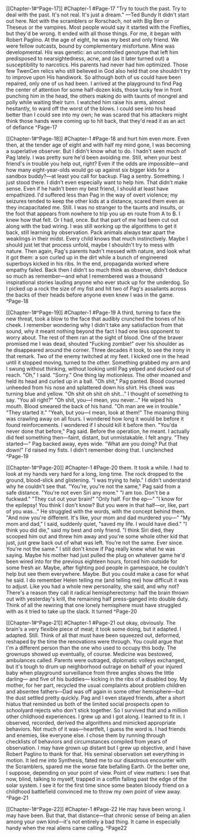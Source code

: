 [[Chapter-1#^Page-17]] #Chapter-1 #Page-17
"Try to touch the past. Try to deal with the past. It's not real. It's just a dream." —Ted Bundy
It didn't start out here. Not with the scramblers or Rorschach, not with Big Ben or Theseus or the
vampires. Most people would say it started with the Fireflies, but they'd be wrong. It ended with all
those things.
For me, it began with Robert Paglino.
At the age of eight, he was my best and only friend. We were fellow outcasts, bound by
complementary misfortune. Mine was developmental. His was genetic: an uncontrolled genotype that
left him predisposed to nearsightedness, acne, and (as it later turned out) a susceptibility to narcotics.
His parents had never had him optimized. Those few TwenCen relics who still believed in God also
held that one shouldn't try to improve upon His handiwork. So although both of us could have been
repaired, only one of us had been.
I arrived at the playground to find Pag the center of attention for some half-dozen kids, those lucky
few in front punching him in the head, the others making do with taunts of mongrel and polly while
waiting their turn. I watched him raise his arms, almost hesitantly, to ward off the worst of the blows.
I could see into his head better than I could see into my own; he was scared that his attackers might
think those hands were coming up to hit back, that they'd read it as an act of defiance ^Page-17

[[Chapter-1#^Page-18]] #Chapter-1 #Page-18
and hurt him
even more. Even then, at the tender age of eight and with half my mind gone, I was becoming a
superlative observer.
But I didn't know what to do.
I hadn't seen much of Pag lately. I was pretty sure he'd been avoiding me. Still, when your best friend's
in trouble you help out, right? Even if the odds are impossible—and how many eight-year-olds would
go up against six bigger kids for a sandbox buddy?—at least you call for backup. Flag a sentry.
Something.
I just stood there. I didn't even especially want to help him.
That didn't make sense. Even if he hadn't been my best friend, I should at least have empathized. I'd
suffered less than Pag in the way of overt violence; my seizures tended to keep the other kids at a
distance, scared them even as they incapacitated me. Still. I was no stranger to the taunts and insults,
or the foot that appears from nowhere to trip you up en route from A to B. I knew how that felt.
Or I had, once.
But that part of me had been cut out along with the bad wiring. I was still working up the algorithms to
get it back, still learning by observation. Pack animals always tear apart the weaklings in their midst.
Every child knows that much instinctively. Maybe I should just let that process unfold, maybe I
shouldn't try to mess with nature. Then again, Pag's parents hadn't messed with nature, and look what
it got them: a son curled up in the dirt while a bunch of engineered superboys kicked in his ribs.
In the end, propaganda worked where empathy failed. Back then I didn't so much think as observe,
didn't deduce so much as remember—and what I remembered was a thousand inspirational stories
lauding anyone who ever stuck up for the underdog.
So I picked up a rock the size of my fist and hit two of Pag's assailants across the backs of their heads
before anyone even knew I was in the game. ^Page-18

[[Chapter-1#^Page-19]] #Chapter-1 #Page-19
A third, turning to face the new threat, took a blow to the face that audibly crunched the bones of his
cheek. I remember wondering why I didn't take any satisfaction from that sound, why it meant nothing
beyond the fact I had one less opponent to worry about.
The rest of them ran at the sight of blood. One of the braver promised me I was dead, shouted
"Fucking zombie!" over his shoulder as he disappeared around the corner.
Three decades it took, to see the irony in that remark.
Two of the enemy twitched at my feet. I kicked one in the head until it stopped moving, turned to the
other. Something grabbed my arm and I swung without thinking, without looking until Pag yelped and
ducked out of reach.
"Oh," I said. "Sorry."
One thing lay motionless. The other moaned and held its head and curled up in a ball.
"Oh shit," Pag panted. Blood coursed unheeded from his nose and splattered down his shirt. His cheek
was turning blue and yellow. "Oh shit oh shit oh shit..."
I thought of something to say. "You all right?"
"Oh shit, you—I mean, you never..." He wiped his mouth. Blood smeared the back of his hand. "Oh
man are we in trouble."
"They started it."
"Yeah, but you—I mean, look at them!"
The moaning thing was crawling away on all fours. I wondered how long it would be before it found
reinforcements. I wondered if I should kill it before then.
"You'da never done that before," Pag said.
Before the operation, he meant.
I actually did feel something then—faint, distant, but unmistakable. I felt angry. "They started—"
Pag backed away, eyes wide. "What are you doing? Put that down!"
I'd raised my fists. I didn't remember doing that. I unclenched ^Page-19

[[Chapter-1#^Page-20]] #Chapter-1 #Page-20
them. It took a while. I had to look at
my hands very hard for a long, long time.
The rock dropped to the ground, blood-slick and glistening.
"I was trying to help." I didn't understand why he couldn't see that.
"You're, you're not the same," Pag said from a safe distance. "You're not even Siri any more."
"I am too. Don't be a fuckwad."
"They cut out your brain!"
"Only half. For the ep—"
"I know for the epilepsy! You think I don't know? But you were in that half—or, like, part of you
was..." He struggled with the words, with the concept behind them. "And now you're different. It's like,
your mom and dad murdered you—"
"My mom and dad," I said, suddenly quiet, "saved my life. I would have died."
"I think you did die," said my best and only friend. "I think Siri died, they scooped him out and threw
him away and you're some whole other kid that just, just grew back out of what was left. You're not
the same. Ever since. You're not the same."
I still don't know if Pag really knew what he was saying. Maybe his mother had just pulled the plug on
whatever game he'd been wired into for the previous eighteen hours, forced him outside for some fresh
air. Maybe, after fighting pod people in gamespace, he couldn't help but see them everywhere. Maybe.
But you could make a case for what he said. I do remember Helen telling me (and telling me) how
difficult it was to adjust. Like you had a whole new personality, she said, and why not? There's a
reason they call it radical hemispherectomy: half the brain thrown out with yesterday's krill, the
remaining half press-ganged into double duty. Think of all the rewiring that one lonely hemisphere
must have struggled with as it tried to take up the slack. It turned ^Page-20

[[Chapter-1#^Page-21]] #Chapter-1 #Page-21
out okay, obviously. The brain's a
very flexible piece of meat; it took some doing, but it adapted. I adapted. Still. Think of all that must
have been squeezed out, deformed, reshaped by the time the renovations were through. You could
argue that I'm a different person than the one who used to occupy this body.
The grownups showed up eventually, of course. Medicine was bestowed, ambulances called. Parents
were outraged, diplomatic volleys exchanged, but it's tough to drum up neighborhood outrage on
behalf of your injured baby when playground surveillance from three angles shows the little darling—
and five of his buddies— kicking in the ribs of a disabled boy. My mother, for her part, recycled the
usual complaints about problem children and absentee fathers—Dad was off again in some other
hemisphere—but the dust settled pretty quickly. Pag and I even stayed friends, after a short hiatus that
reminded us both of the limited social prospects open to schoolyard rejects who don't stick together.
So I survived that and a million other childhood experiences. I grew up and I got along. I learned to fit
in. I observed, recorded, derived the algorithms and mimicked appropriate behaviors. Not much of it
was—heartfelt, I guess the word is. I had friends and enemies, like everyone else. I chose them by
running through checklists of behaviors and circumstances compiled from years of observation.
I may have grown up distant but I grew up objective, and I have Robert Paglino to thank for that. His
seminal observation set everything in motion. It led me into Synthesis, fated me to our disastrous
encounter with the Scramblers, spared me the worse fate befalling Earth. Or the better one, I suppose,
depending on your point of view. Point of view matters: I see that now, blind, talking to myself,
trapped in a coffin falling past the edge of the solar system. I see it for the first time since some
beaten bloody friend on a childhood battlefield convinced me to throw my own point of view away. ^Page-21

[[Chapter-1#^Page-22]] #Chapter-1 #Page-22
He may have been wrong. I may have been. But that, that distance—that chronic sense of being an
alien among your own kind—it's not entirely a bad thing.
It came in especially handy when the real aliens came calling. ^Page22